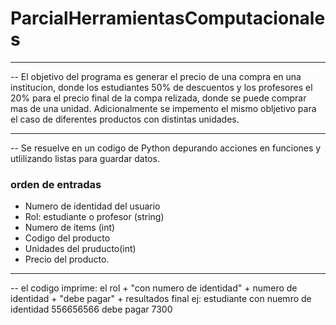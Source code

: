 # ParcialHerramientasComputacionales
***
 -- El objetivo del programa es generar el precio de una compra en una institucion, donde los estudiantes 50% de descuentos y los profesores el 20% para el precio final de la compa relizada,
donde se puede comprar mas de una unidad. Adicionalmente se impemento el mismo obljetivo para el caso de diferentes productos con distintas unidades.
***
 -- Se resuelve en un codigo de Python depurando acciones en funciones y utlilizando listas para guardar datos.
 ### orden de entradas
 
 * Numero de identidad del usuario
 * Rol: estudiante o profesor (string)
 * Numero de items (int)
 * Codigo del producto
 * Unidades del pruducto(int)
 * Precio del producto.
***
 -- el codigo imprime: el rol + "con numero de identidad" + numero de identidad + "debe pagar" + resultados final
ej: estudiante con nuemro de identidad 556656566 debe pagar 7300
